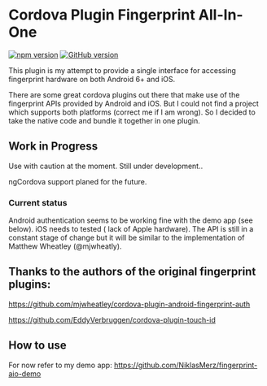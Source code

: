 # Cordova Plugin Fingerprint All-In-One

[![npm version](https://badge.fury.io/js/cordova-plugin-fingerprint-aio.svg)](https://badge.fury.io/js/cordova-plugin-fingerprint-aio)
[![GitHub version](https://badge.fury.io/gh/niklasmerz%2Fcordova-plugin-fingerprint-aio.svg)](https://badge.fury.io/gh/niklasmerz%2Fcordova-plugin-fingerprint-aio)

This plugin is my attempt to provide a single interface for accessing fingerprint hardware on both Android 6+ and iOS.

There are some great cordova plugins out there that make use of the fingerprint APIs provided by Android and iOS. But I could not find a project which supports both platforms (correct me if I am wrong). So I decided to take the native code and bundle it together in one plugin.

## Work in Progress
Use with caution at the moment. Still under development..

ngCordova support planed for the future.

### Current status
Android authentication seems to be working fine with the demo app (see below). iOS needs to tested ( lack of Apple hardware).
The API is still in a constant stage of change but it will be similar to the implementation of Matthew Wheatley (@mjwheatly).

## Thanks to the authors of the original fingerprint plugins:

https://github.com/mjwheatley/cordova-plugin-android-fingerprint-auth

https://github.com/EddyVerbruggen/cordova-plugin-touch-id

## How to use

For now refer to my demo app: https://github.com/NiklasMerz/fingerprint-aio-demo
